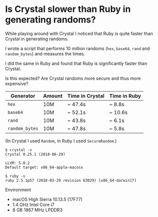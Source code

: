 # Is Crystal slower than Ruby in generating randoms?

While playing around with Crystal I noticed that Ruby is quite faster than Crystal in generating randoms.

I wrote a script that performs 10 million randoms (`hex`, `base64`, `rand` and `random_bytes`) and measures the times.

I did the same in Ruby and found that Ruby is significantly faster than Crystal.

Is this expected? Are Crystal randoms more secure and thus more expensive?

| Generator       | Amount | Time in Crystal | Time in Ruby |
|---------------- |--------|-----------------|--------------|
| `hex`           |    10M |         ~ 47.4s |       ~ 8.8s |
| `base64`        |    10M |         ~ 52.1s |      ~ 10.6s |
| `rand`          |    10M |         ~ 43.8s |       ~ 6.1s |
| `random_bytes`  |    10M |         ~ 47.8s |       ~ 5.8s |

(In Crystal I used `Random`, in Ruby I used `SecureRandom`.)

```shell
$ crystal -v
Crystal 0.25.1 (2018-06-29)

LLVM: 5.0.2
Default target: x86_64-apple-macosx
```

```shell
$ ruby -v
ruby 2.5.1p57 (2018-03-29 revision 63029) [x86_64-darwin17]
```

Environment

* macOS High Sierra 10.13.5 (17F77)
* 1.4 GHz Intel Core i7
* 8 GB 1867 MHz LPDDR3
